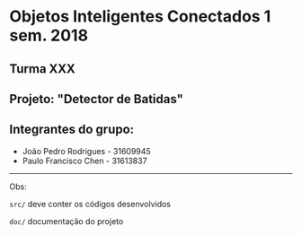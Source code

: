 # Objetos Inteligentes Conectados 1 sem. 2018

## Turma XXX
## Projeto: "Detector de Batidas"
## Integrantes do grupo:

* João Pedro Rodrigues - 31609945
* Paulo Francisco Chen - 31613837

_______________________________________
Obs:

`src/` deve conter os códigos desenvolvidos

`doc/` documentação do projeto
